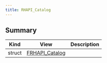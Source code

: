 ```yaml
---
title: RHAPI_Catalog
---
```


## Summary
| Kind | View | Description |
|------|------|-------------|
|struct|[FRHAPI_Catalog](/unreal-plugins/all/structfrhapi__catalog/#structFRHAPI__Catalog)||
